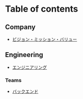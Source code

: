 # Table of contents

## Company
- [ビジョン・ミッション・バリュー](./company/vmv.md)

## Engineering
- [エンジニアリング](./engineering/engineering.md)

### Teams
- [バックエンド](./engineering/teams/backend.md)
